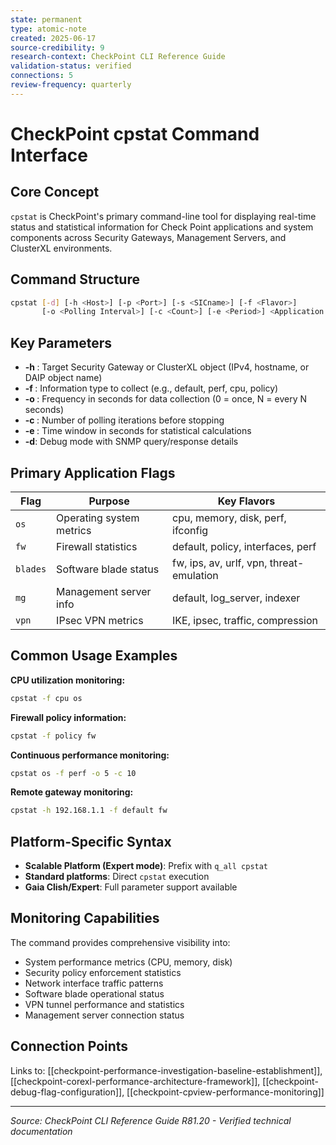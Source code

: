 ```yaml
---
state: permanent
type: atomic-note
created: 2025-06-17
source-credibility: 9
research-context: CheckPoint CLI Reference Guide
validation-status: verified
connections: 5
review-frequency: quarterly
---
```


# CheckPoint cpstat Command Interface

## Core Concept

`cpstat` is CheckPoint's primary command-line tool for displaying real-time status and statistical information for Check Point applications and system components across Security Gateways, Management Servers, and ClusterXL environments.

## Command Structure

```bash
cpstat [-d] [-h <Host>] [-p <Port>] [-s <SICname>] [-f <Flavor>] 
       [-o <Polling Interval>] [-c <Count>] [-e <Period>] <Application Flag>
```

## Key Parameters

- **-h <Host>**: Target Security Gateway or ClusterXL object (IPv4, hostname, or DAIP object name)
- **-f <Flavor>**: Information type to collect (e.g., default, perf, cpu, policy)
- **-o <Polling Interval>**: Frequency in seconds for data collection (0 = once, N = every N seconds)
- **-c <Count>**: Number of polling iterations before stopping
- **-e <Period>**: Time window in seconds for statistical calculations
- **-d**: Debug mode with SNMP query/response details

## Primary Application Flags

| Flag | Purpose | Key Flavors |
|------|---------|-------------|
| `os` | Operating system metrics | cpu, memory, disk, perf, ifconfig |
| `fw` | Firewall statistics | default, policy, interfaces, perf |
| `blades` | Software blade status | fw, ips, av, urlf, vpn, threat-emulation |
| `mg` | Management server info | default, log_server, indexer |
| `vpn` | IPsec VPN metrics | IKE, ipsec, traffic, compression |

## Common Usage Examples

**CPU utilization monitoring:**
```bash
cpstat -f cpu os
```

**Firewall policy information:**
```bash
cpstat -f policy fw
```

**Continuous performance monitoring:**
```bash
cpstat os -f perf -o 5 -c 10
```

**Remote gateway monitoring:**
```bash
cpstat -h 192.168.1.1 -f default fw
```

## Platform-Specific Syntax

- **Scalable Platform (Expert mode)**: Prefix with `q_all cpstat`
- **Standard platforms**: Direct `cpstat` execution
- **Gaia Clish/Expert**: Full parameter support available

## Monitoring Capabilities

The command provides comprehensive visibility into:
- System performance metrics (CPU, memory, disk)
- Security policy enforcement statistics
- Network interface traffic patterns
- Software blade operational status
- VPN tunnel performance and statistics
- Management server connection status

## Connection Points

Links to: [[checkpoint-performance-investigation-baseline-establishment]], [[checkpoint-corexl-performance-architecture-framework]], [[checkpoint-debug-flag-configuration]], [[checkpoint-cpview-performance-monitoring]]

---

*Source: CheckPoint CLI Reference Guide R81.20 - Verified technical documentation*